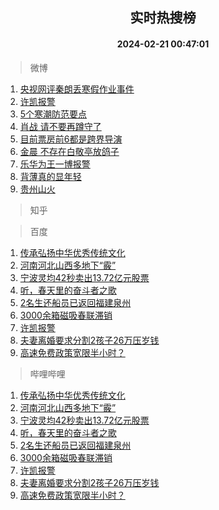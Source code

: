 <div align="center"><h2>实时热搜榜</h2><h4>2024-02-21 00:47:01</h4></div>

> 微博  

1. [央视网评秦朗丢寒假作业事件](https://s.weibo.com/weibo?q=%23%E5%A4%AE%E8%A7%86%E7%BD%91%E8%AF%84%E7%A7%A6%E6%9C%97%E4%B8%A2%E5%AF%92%E5%81%87%E4%BD%9C%E4%B8%9A%E4%BA%8B%E4%BB%B6%23&t=31&band_rank=1&Refer=top)<br />
2. [许凯报警](https://s.weibo.com/weibo?q=%E8%AE%B8%E5%87%AF%E6%8A%A5%E8%AD%A6&t=31&band_rank=2&Refer=top)<br />
3. [5个寒潮防范要点](https://s.weibo.com/weibo?q=%235%E4%B8%AA%E5%AF%92%E6%BD%AE%E9%98%B2%E8%8C%83%E8%A6%81%E7%82%B9%23&t=31&band_rank=3&Refer=top)<br />
4. [肖战 请不要再蹲守了](https://s.weibo.com/weibo?q=%E8%82%96%E6%88%98%20%E8%AF%B7%E4%B8%8D%E8%A6%81%E5%86%8D%E8%B9%B2%E5%AE%88%E4%BA%86&t=31&band_rank=4&Refer=top)<br />
5. [目前票房前6都是跨界导演](https://s.weibo.com/weibo?q=%23%E7%9B%AE%E5%89%8D%E7%A5%A8%E6%88%BF%E5%89%8D6%E9%83%BD%E6%98%AF%E8%B7%A8%E7%95%8C%E5%AF%BC%E6%BC%94%23&t=31&band_rank=5&Refer=top)<br />
6. [金晨 不存在白敬亭放鸽子](https://s.weibo.com/weibo?q=%E9%87%91%E6%99%A8%20%E4%B8%8D%E5%AD%98%E5%9C%A8%E7%99%BD%E6%95%AC%E4%BA%AD%E6%94%BE%E9%B8%BD%E5%AD%90&t=31&band_rank=6&Refer=top)<br />
7. [乐华为王一博报警](https://s.weibo.com/weibo?q=%E4%B9%90%E5%8D%8E%E4%B8%BA%E7%8E%8B%E4%B8%80%E5%8D%9A%E6%8A%A5%E8%AD%A6&t=31&band_rank=7&Refer=top)<br />
8. [背薄真的显年轻](https://s.weibo.com/weibo?q=%E8%83%8C%E8%96%84%E7%9C%9F%E7%9A%84%E6%98%BE%E5%B9%B4%E8%BD%BB&t=31&band_rank=8&Refer=top)<br />
9. [贵州山火](https://s.weibo.com/weibo?q=%E8%B4%B5%E5%B7%9E%E5%B1%B1%E7%81%AB&t=31&band_rank=9&Refer=top)<br />

> 知乎  


> 百度  

1. [传承弘扬中华优秀传统文化](https://www.baidu.com/s?wd=%E4%BC%A0%E6%89%BF%E5%BC%98%E6%89%AC%E4%B8%AD%E5%8D%8E%E4%BC%98%E7%A7%80%E4%BC%A0%E7%BB%9F%E6%96%87%E5%8C%96&sa=fyb_news&rsv_dl=fyb_news)<br />
2. [河南河北山西多地下“霰”](https://www.baidu.com/s?wd=%E6%B2%B3%E5%8D%97%E6%B2%B3%E5%8C%97%E5%B1%B1%E8%A5%BF%E5%A4%9A%E5%9C%B0%E4%B8%8B%E2%80%9C%E9%9C%B0%E2%80%9D&sa=fyb_news&rsv_dl=fyb_news)<br />
3. [宁波灵均42秒卖出13.72亿元股票](https://www.baidu.com/s?wd=%E5%AE%81%E6%B3%A2%E7%81%B5%E5%9D%8742%E7%A7%92%E5%8D%96%E5%87%BA13.72%E4%BA%BF%E5%85%83%E8%82%A1%E7%A5%A8&sa=fyb_news&rsv_dl=fyb_news)<br />
4. [听，春天里的奋斗者之歌](https://www.baidu.com/s?wd=%E5%90%AC%EF%BC%8C%E6%98%A5%E5%A4%A9%E9%87%8C%E7%9A%84%E5%A5%8B%E6%96%97%E8%80%85%E4%B9%8B%E6%AD%8C&sa=fyb_news&rsv_dl=fyb_news)<br />
5. [2名生还船员已返回福建泉州](https://www.baidu.com/s?wd=2%E5%90%8D%E7%94%9F%E8%BF%98%E8%88%B9%E5%91%98%E5%B7%B2%E8%BF%94%E5%9B%9E%E7%A6%8F%E5%BB%BA%E6%B3%89%E5%B7%9E&sa=fyb_news&rsv_dl=fyb_news)<br />
6. [3000余箱磁吸春联滞销](https://www.baidu.com/s?wd=3000%E4%BD%99%E7%AE%B1%E7%A3%81%E5%90%B8%E6%98%A5%E8%81%94%E6%BB%9E%E9%94%80&sa=fyb_news&rsv_dl=fyb_news)<br />
7. [许凯报警](https://www.baidu.com/s?wd=%E8%AE%B8%E5%87%AF%E6%8A%A5%E8%AD%A6&sa=fyb_news&rsv_dl=fyb_news)<br />
8. [夫妻离婚要求分割2孩子26万压岁钱](https://www.baidu.com/s?wd=%E5%A4%AB%E5%A6%BB%E7%A6%BB%E5%A9%9A%E8%A6%81%E6%B1%82%E5%88%86%E5%89%B22%E5%AD%A9%E5%AD%9026%E4%B8%87%E5%8E%8B%E5%B2%81%E9%92%B1&sa=fyb_news&rsv_dl=fyb_news)<br />
9. [高速免费政策宽限半小时？](https://www.baidu.com/s?wd=%E9%AB%98%E9%80%9F%E5%85%8D%E8%B4%B9%E6%94%BF%E7%AD%96%E5%AE%BD%E9%99%90%E5%8D%8A%E5%B0%8F%E6%97%B6%EF%BC%9F&sa=fyb_news&rsv_dl=fyb_news)<br />

> 哔哩哔哩  

1. [传承弘扬中华优秀传统文化](https://www.baidu.com/s?wd=%E4%BC%A0%E6%89%BF%E5%BC%98%E6%89%AC%E4%B8%AD%E5%8D%8E%E4%BC%98%E7%A7%80%E4%BC%A0%E7%BB%9F%E6%96%87%E5%8C%96&sa=fyb_news&rsv_dl=fyb_news)<br />
2. [河南河北山西多地下“霰”](https://www.baidu.com/s?wd=%E6%B2%B3%E5%8D%97%E6%B2%B3%E5%8C%97%E5%B1%B1%E8%A5%BF%E5%A4%9A%E5%9C%B0%E4%B8%8B%E2%80%9C%E9%9C%B0%E2%80%9D&sa=fyb_news&rsv_dl=fyb_news)<br />
3. [宁波灵均42秒卖出13.72亿元股票](https://www.baidu.com/s?wd=%E5%AE%81%E6%B3%A2%E7%81%B5%E5%9D%8742%E7%A7%92%E5%8D%96%E5%87%BA13.72%E4%BA%BF%E5%85%83%E8%82%A1%E7%A5%A8&sa=fyb_news&rsv_dl=fyb_news)<br />
4. [听，春天里的奋斗者之歌](https://www.baidu.com/s?wd=%E5%90%AC%EF%BC%8C%E6%98%A5%E5%A4%A9%E9%87%8C%E7%9A%84%E5%A5%8B%E6%96%97%E8%80%85%E4%B9%8B%E6%AD%8C&sa=fyb_news&rsv_dl=fyb_news)<br />
5. [2名生还船员已返回福建泉州](https://www.baidu.com/s?wd=2%E5%90%8D%E7%94%9F%E8%BF%98%E8%88%B9%E5%91%98%E5%B7%B2%E8%BF%94%E5%9B%9E%E7%A6%8F%E5%BB%BA%E6%B3%89%E5%B7%9E&sa=fyb_news&rsv_dl=fyb_news)<br />
6. [3000余箱磁吸春联滞销](https://www.baidu.com/s?wd=3000%E4%BD%99%E7%AE%B1%E7%A3%81%E5%90%B8%E6%98%A5%E8%81%94%E6%BB%9E%E9%94%80&sa=fyb_news&rsv_dl=fyb_news)<br />
7. [许凯报警](https://www.baidu.com/s?wd=%E8%AE%B8%E5%87%AF%E6%8A%A5%E8%AD%A6&sa=fyb_news&rsv_dl=fyb_news)<br />
8. [夫妻离婚要求分割2孩子26万压岁钱](https://www.baidu.com/s?wd=%E5%A4%AB%E5%A6%BB%E7%A6%BB%E5%A9%9A%E8%A6%81%E6%B1%82%E5%88%86%E5%89%B22%E5%AD%A9%E5%AD%9026%E4%B8%87%E5%8E%8B%E5%B2%81%E9%92%B1&sa=fyb_news&rsv_dl=fyb_news)<br />
9. [高速免费政策宽限半小时？](https://www.baidu.com/s?wd=%E9%AB%98%E9%80%9F%E5%85%8D%E8%B4%B9%E6%94%BF%E7%AD%96%E5%AE%BD%E9%99%90%E5%8D%8A%E5%B0%8F%E6%97%B6%EF%BC%9F&sa=fyb_news&rsv_dl=fyb_news)<br />
